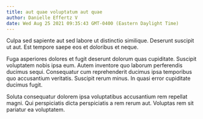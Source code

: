 ```yaml
---
title: aut quae voluptatum aut quae
author: Danielle Effertz V
date: Wed Aug 25 2021 09:35:43 GMT-0400 (Eastern Daylight Time)
---
```

Culpa sed sapiente aut sed labore ut distinctio similique. Deserunt suscipit ut aut. Est tempore saepe eos et doloribus et neque.

 Fuga asperiores dolores et fugit deserunt dolorum quas cupiditate. Suscipit voluptatem nobis ipsa eum. Autem inventore quo laborum perferendis ducimus sequi. Consequatur cum reprehenderit ducimus ipsa temporibus quo accusantium veritatis. Suscipit rerum minus. In quasi error cupiditate ducimus fugit.

 Soluta consequatur dolorem ipsa voluptatibus accusantium rem repellat magni. Qui perspiciatis dicta perspiciatis a rem rerum aut. Voluptas rem sit pariatur ea voluptatem.